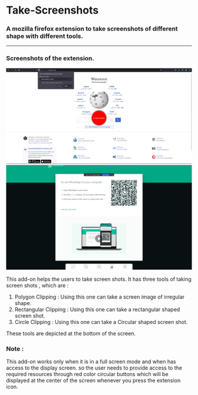 # Take-Screenshots
### A mozilla firefox extension to take screenshots of different shape with different tools.

---

### Screenshots of the extension.
![alt](screenshot1.png)
![alt](screenshot2.png)

This add-on helps the users to take screen shots.
It has three tools of taking screen shots , which are :
1. Polygon Clipping : Using this one can take a screen image of irregular shape.
2. Rectangular Clipping : Using this one can take a rectangular shaped screen shot.
3. Circle Clipping : Using this one can take a Circular shaped screen shot.

These tools are depicted at the bottom of the screen.
### Note :
This add-on works only when it is in a full screen mode and when has access to the display screen.
so the user needs to provide access to the required resources through red color circular buttons which will be displayed at the center of the screen whenever you press the extension icon.
